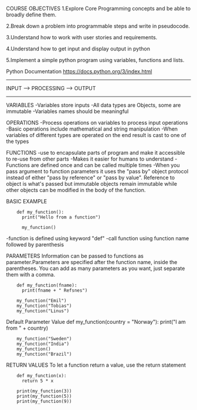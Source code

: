 COURSE OBJECTIVES
1.Explore Core Programming concepts and be able to broadly define them.

2.Break down a problem into programmable steps and write in pseudocode.

3.Understand how to work with user stories and requirements.

4.Understand how to get input and display output in python

5.Implement a simple python program using variables, functions and lists.

Python Documentation
https://docs.python.org/3/index.html

--------------------------------------

INPUT --> PROCESSING --> OUTPUT

--------------------------------------

VARIABLES
-Variables store inputs
-All data types are Objects, some are immutable
-Variables names should be meaningful

OPERATIONS
-Process operations on variables to process input operations
-Basic operations include mathematical and string manipulation
-When variables of different types are operated on the end result is cast to one of the types

FUNCTIONS
-use to encapsulate parts of program and make it accessible to re-use from other parts
-Makes it easier for humans to understand
-Functions are defined once and can be called multiple times
-When you pass argument to function parameters it uses the "pass by" object protocol instead of either "pass by reference" or "pass by value". Reference to object is what's passed but immutable objects remain immutable while other objects can be modified in the body of the function.

BASIC EXAMPLE

        def my_function():
          print("Hello from a function")

          my_function()

-function is defined using keyword "def"
-call function using function name followed by parenthesis

PARAMETERS
Information can be passed to functions as parameter.Parameters are specified after the function name, inside the parentheses. You can add as many parameters as you want, just separate them with a comma.

        def my_function(fname):
          print(fname + " Refsnes")

        my_function("Emil")
        my_function("Tobias")
        my_function("Linus")

Default Parameter Value
        def my_function(country = "Norway"):
          print("I am from " + country)

        my_function("Sweden")
        my_function("India")
        my_function()
        my_function("Brazil")


RETURN VALUES
To let a function return a value, use the return statement

        def my_function(x):
          return 5 * x

        print(my_function(3))
        print(my_function(5))
        print(my_function(9))
